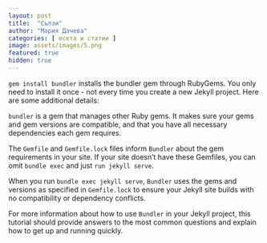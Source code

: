 ```yaml
---
layout: post
title:  "Сълзи"
author: "Мария Дачева"
categories: [ есета и статии ]
image: assets/images/5.png
featured: true
hidden: true
---
```

`gem install bundler` installs the bundler gem through RubyGems. You only need to install it once - not every time you create a new Jekyll project. Here are some additional details:

`bundler` is a gem that manages other Ruby gems. It makes sure your gems and gem versions are compatible, and that you have all necessary dependencies each gem requires.

The `Gemfile` and `Gemfile.lock` files inform `Bundler` about the gem requirements in your site. If your site doesn’t have these Gemfiles, you can omit `bundle exec` and just `run jekyll serve`.

When you run `bundle exec jekyll serve`, `Bundler` uses the gems and versions as specified in `Gemfile.lock` to ensure your Jekyll site builds with no compatibility or dependency conflicts.

For more information about how to use `Bundler` in your Jekyll project, this tutorial should provide answers to the most common questions and explain how to get up and running quickly.
